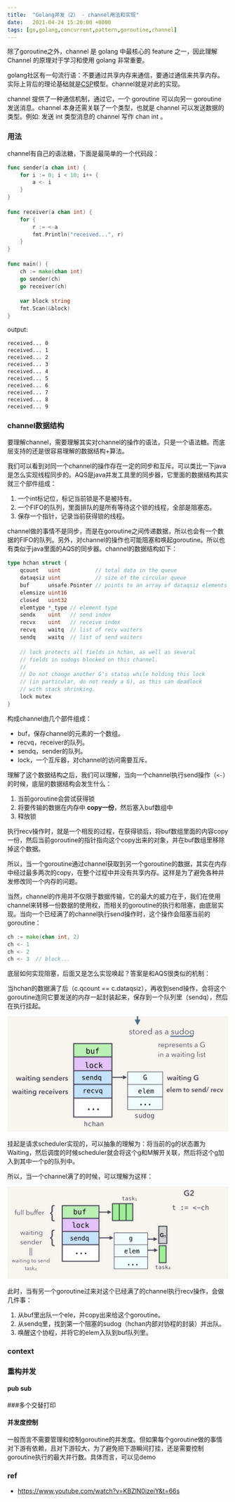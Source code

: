 ```yaml
---
title:  "Golang并发（2） - channel用法和实现"
date:   2021-04-24 15:20:00 +0800
tags: [go,golang,concurrent,pattern,goroutine,channel]
---
```


除了goroutine之外，channel 是 golang 中最核心的 feature 之一，因此理解 Channel 的原理对于学习和使用 golang 非常重要。

golang社区有一句流行语：不要通过共享内存来通信，要通过通信来共享内存。实际上背后的理论基础就是[CSP](https://en.wikipedia.org/wiki/Communicating_sequential_processes)模型。channel就是对此的实现。


channel 提供了一种通信机制，通过它，一个 goroutine 可以向另一 goroutine 发送消息。channel 本身还需关联了一个类型，也就是 channel 可以发送数据的类型。例如: 发送 int 类型消息的 channel 写作 chan int 。

### 用法

channel有自己的语法糖，下面是最简单的一个代码段：

``` go
func sender(a chan int) {
	for i := 0; i < 10; i++ {
		a <- i
	}
}

func receiver(a chan int) {
	for {
		r := <-a
		fmt.Println("received...", r)
	}
}

func main() {
	ch := make(chan int)
	go sender(ch)
	go receiver(ch)

	var block string
	fmt.Scan(&block)
}
```

output:

```
received... 0
received... 1
received... 2
received... 3
received... 4
received... 5
received... 6
received... 7
received... 8
received... 9
```

### channel数据结构

要理解channel，需要理解其实对channel的操作的语法，只是一个语法糖。而底层支持的还是很容易理解的数据结构+算法。

我们可以看到对同一个channel的操作存在一定的同步和互斥。可以类比一下java是怎么实现线程同步的。AQS是java并发工具里的同步器，它里面的数据结构其实就三个部件组成：

1. 一个int标记位，标记当前锁是不是被持有。
2. 一个FIFO的队列，里面排队的是所有等待这个锁的线程，全部是阻塞态。
3. 保存一个指针，记录当前获得锁的线程。

channel做的事情不是同步，而是在goroutine之间传递数据，所以也会有一个数据的FIFO的队列。另外，对channel的操作也可能阻塞和唤起goroutine。所以也有类似于java里面的AQS的同步器。channel的数据结构如下：

``` go
type hchan struct {
	qcount   uint           // total data in the queue
	dataqsiz uint           // size of the circular queue
	buf      unsafe.Pointer // points to an array of dataqsiz elements
	elemsize uint16
	closed   uint32
	elemtype *_type // element type
	sendx    uint   // send index
	recvx    uint   // receive index
	recvq    waitq  // list of recv waiters
	sendq    waitq  // list of send waiters

	// lock protects all fields in hchan, as well as several
	// fields in sudogs blocked on this channel.
	//
	// Do not change another G's status while holding this lock
	// (in particular, do not ready a G), as this can deadlock
	// with stack shrinking.
	lock mutex
}
```

构成channel由几个部件组成：
- buf，保存channel的元素的一个数组。
- recvq，receiver的队列。
- sendq，sender的队列。
- lock，一个互斥器，对channel的访问需要互斥。

理解了这个数据结构之后，我们可以理解，当向一个channel执行send操作（`<-`）的时候，底层的数据结构会发生什么：

1. 当前goroutine会尝试获得锁
2. 将要传输的数据在内存中 **copy一份**，然后塞入buf数组中
3. 释放锁

执行recv操作时，就是一个相反的过程，在获得锁后，将buf数组里面的内容copy一份，然后当前goroutine的指针指向这个copy出来的对象，并在buf数组里移除掉这个数据。

所以，当一个goroutine通过channel获取到另一个goroutine的数据，其实在内存中经过最多两次的copy，在整个过程中并没有共享内存。这样是为了避免各种并发修改同一个内存的问题。

当然，channel的作用并不仅限于数据传输，它的最大的威力在于，我们在使用channel来转移一份数据的使用权，而相关的goroutine的执行和阻塞，由底层实现。当向一个已经满了的channel执行send操作时，这个操作会阻塞当前的goroutine：

``` go
ch := make(chan int, 2)
ch <- 1
ch <- 2
ch <- 3  // block...
```

底层如何实现阻塞，后面又是怎么实现唤起？答案是和AQS很类似的机制：

当hchan的数据满了后（c.qcount == c.dataqsiz），再收到send操作，会将这个goroutine连同它要发送的内存一起封装起来，保存到一个队列里（sendq），然后在执行挂起。

![Alt](/images/go-chan-1.png)

挂起是请求scheduler实现的，可以抽象的理解为：将当前的g的状态置为Waiting，然后调度的时候scheduler就会将这个g和M解开关联，然后将这个g加入到其中一个p的队列中。

所以，当一个channel满了的时候，可以理解为这样：

![Alt](/images/go-chan-2.jpg)

此时，当有另一个goroutine过来对这个已经满了的channel执行recv操作，会做几件事：

1. 从buf里出队一个ele，并copy出来给这个goroutine。
2. 从sendq里，找到第一个阻塞的sudog（hchan内部对协程的封装）并出队。
3. 唤醒这个协程，并将它的elem入队到buf队列里。

### context

### 重构并发


#### pub sub

###多个交替打印

#### 并发度控制

一般而言不需要管理和控制goroutine的并发度。但如果每个goroutine做的事情对下游有依赖，且对下游较大，为了避免把下游瞬间打挂，还是需要控制goroutine执行的最大并行数。具体而言，可以见demo


### ref
- https://www.youtube.com/watch?v=KBZlN0izeiY&t=66s
